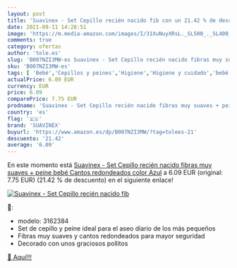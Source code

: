 ```yaml
---
layout: post
title: 'Suavinex - Set Cepillo recién nacido fib con un 21.42 % de descuento'
date: 2021-09-11 14:28:51
image: 'https://m.media-amazon.com/images/I/31XuNuyXRsL._SL500_._SL400_.jpg'
comments: true
category: ofertas
author: 'tole.es'
slug: 'B007NZI3MW-es Suavinex - Set Cepillo recién nacido fibras muy suaves +...'
sku: 'B007NZI3MW-es'
tags: [ 'Bebé','Cepillos y peines','Higiene','Higiene y cuidado','bebé','nacido','recién','suavinex', ]
actualPrice: 6.09 EUR
currency: EUR
price: 6.09
comparePrice: 7.75 EUR
prodname: 'Suavinex - Set Cepillo recién nacido fibras muy suaves + peine bebé Cantos redondeados  color Azul'
country: 'es'
flag: '🇪🇸'
brand: 'SUAVINEX'
buyurl: 'https://www.amazon.es/dp/B007NZI3MW/?tag=tolees-21'
descuento: '21.42'
average: '6.09'
---
```


En este momento está [Suavinex - Set Cepillo recién nacido fibras muy suaves + peine bebé Cantos redondeados  color Azul](https://www.amazon.es/dp/B007NZI3MW/?tag=tolees-21) a 6.09 EUR (original: 7.75 EUR) (21.42 %  de descuento) en el siguiente enlace!

[![Suavinex - Set Cepillo recién nacido fib](https://m.media-amazon.com/images/I/31XuNuyXRsL._SL500_._SL400_.jpg)](https://www.amazon.es/dp/B007NZI3MW/?tag=tolees-21)

🔎:

- modelo: 3162384
- Set de cepillo y peine ideal para el aseo díario de los más pequeños
- Fibras muy suaves y cantos redondeados para mayor seguridad
- Decorado con unos graciosos pollitos

[🛒 Aquí!!!](https://www.amazon.es/dp/B007NZI3MW/?tag=tolees-21)
